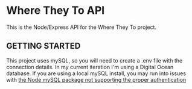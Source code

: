 # Where They To API

This is the Node/Express API for the Where They To project.

## GETTING STARTED

This project uses mySQL, so you will need to create a .env file with the connection details. In my current iteration I'm using a Digital Ocean database. If you are using a local mySQL install, you may run into issues with [the Node mySQL package not supporting the proper authentication](https://stackoverflow.com/questions/52364415/php-with-mysql-8-0-error-the-server-requested-authentication-method-unknown-to)
